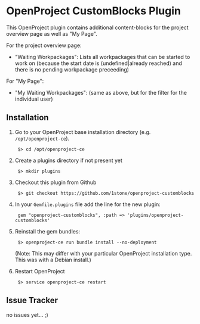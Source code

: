 # OpenProject CustomBlocks Plugin

This OpenProject plugin contains additional content-blocks for the project overview page as well as "My Page".

For the project overview page:

- "Waiting Workpackages": Lists all workpackages that can be started to work on (because the start date is (undefined|already reached) and there is no pending workpackage preceeding)


For "My Page":

- "My Waiting Workpackages": (same as above, but for the filter for the individual user)


## Installation

1. Go to your OpenProject base installation directory (e.g. `/opt/openproject-ce`).

		$> cd /opt/openproject-ce
	
1. Create a plugins directory if not present yet

		$> mkdir plugins

1. Checkout this plugin from Github

		$> git checkout https://github.com/1stone/openproject-customblocks 

1. In your `Gemfile.plugins` file add the line for the new plugin:

		gem "openproject-customblocks", :path => 'plugins/openproject-customblocks'

1. Reinstall the gem bundles:

		$> openproject-ce run bundle install --no-deployment

	(Note: This may differ with your particular OpenProject installation type. This was with a Debian install.)

1. Restart OpenProject

		$> service openproject-ce restart


## Issue Tracker

no issues yet... ;)
